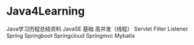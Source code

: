 # Java4Learning
Java学习历程总结资料
 JavaSE
  基础
  高并发（线程）
 Servlet
  Filter
  Listener
 Spring
  Springboot
  Springcloud
  Springmvc
 Mybatis
 
